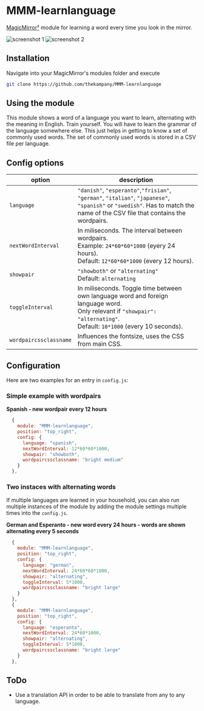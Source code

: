 # MMM-learnlanguage

[MagicMirror²](https://magicmirror.builders/) module for learning a word every time you look in the mirror.

![screenshot 1](screenshot-MMM-learnlanguage-1.png)
![screenshot 2](screenshot-MMM-learnlanguage-2.png)

## Installation

Navigate into your MagicMirror's modules folder and execute

```sh
git clone https://github.com/thekampany/MMM-learnlanguage
```

## Using the module

This module shows a word of a language you want to learn, alternating with the meaning in English. Train yourself.
You will have to learn the grammar of the language somewhere else. This just helps in getting to know a set of commonly used words.
The set of commonly used words is stored in a CSV file per language.

## Config options

| option                 | description                                                                                                                                                                  |
| ---------------------- | ---------------------------------------------------------------------------------------------------------------------------------------------------------------------------- |
| `language`             | `"danish"`, `"esperanto"`,`"frisian"`, `"german"`, `"italian"`, `"japanese"`, `"spanish"` or `"swedish"`. Has to match the name of the CSV file that contains the wordpairs. |
| `nextWordInterval`     | In miliseconds. The interval between wordpairs.<br>Example: `24*60*60*1000` (eyery 24 hours).<br>Default: `12*60*60*1000` (every 12 hours).                                  |
| `showpair`             | `"showboth"` or `"alternating"`<br>Default: `alternating`                                                                                                                    |
| `toggleInterval`       | In miliseconds. Toggle time between own language word and foreign language word.<br>Only relevant if `"showpair": "alternating"`.<br>Default: `10*1000` (every 10 seconds).  |
| `wordpaircssclassname` | Influences the fontsize, uses the CSS from main CSS.                                                                                                                         |

## Configuration

Here are two examples for an entry in `config.js`:

### Simple example with wordpairs

**Spanish - new wordpair every 12 hours**

```js
  {
    module: "MMM-learnlanguage",
    position: "top_right",
    config: {
      language: "spanish",
      nextWordInterval: 12*60*60*1000,
      showpair: "showboth",
      wordpaircssclassname: "bright medium"
    }
  },
```

### Two instaces with alternating words

If multiple languages are learned in your household, you can also run multiple instances of the module by adding the module settings multiple times into the `config.js`.

**German and Esperanto - new word every 24 hours - words are shown alternating every 5 seconds**

```js
  {
    module: "MMM-learnlanguage",
    position: "top_right",
    config: {
      language: "german",
      nextWordInterval: 24*60*60*1000,
      showpair: "alternating",
      toggleInterval: 5*1000,
      wordpaircssclassname: "bright large"
    }
  },
  {
    module: "MMM-learnlanguage",
    position: "top_right",
    config: {
      language: "esperanto",
      nextWordInterval: 24*60*1000,
      showpair: "alternating",
      toggleInterval: 5*1000,
      wordpaircssclassname: "bright large"
    }
  },
```

## ToDo

- Use a translation API in order to be able to translate from any to any language.
